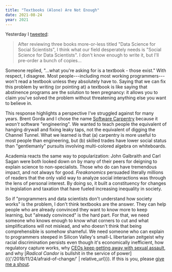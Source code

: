 ```yaml
---
title: "Textbooks (Alone) Are Not Enough"
date: 2021-08-24
year: 2021
---
```


Yesterday I [tweeted](https://twitter.com/gvwilson/status/1429834765616680972):

> After reviewing three books more-or-less titled "Data Science for Social Scientists",
> I think what our field desperately needs is "Social Science for Data Scientists".
> I don't know enough to write it, but I'll pre-order a bunch of copies...

Someone replied, "...what you're asking for is a textbook - those exist."
With respect, I disagree.
Most people---including most working programmers---won't read a textbook unless they absolutely have to.
Saying that we can fix this problem by writing (or pointing at) a textbook
is like saying that abstinence programs are the solution to teen pregnancy:
it allows you to claim you've solved the problem
without threatening anything else you want to believe in.

This response highlights a perspective I've struggled against for many years.
Brent Gorda and I chose the name [Software Carpentry](https://carpentries.org)
because it *wasn't* software "engineering".
We wanted to teach people the equivalent of hanging drywall and fixing leaky taps,
not the equivalent of digging the Channel Tunnel.
What we learned is that (a) carpentry is more useful to most people than engineering,
but (b) skilled trades have lower social status
than "gentlemanly" pursuits involving multi-colored algebra on whiteboards.

Academia reacts the same way to popularization:
John Galbraith and Carl Sagan were both looked down on by many of their peers
for deigning to explain science to non-specialists.
Those who do can have tremendous impact, and not always for good.
*Freakonomics* persuaded literally millions of readers
that the only valid way to analyze social interactions was through the lens of personal interest.
By doing so,
it built a constituency for changes in legislation and taxation
that have fueled increasing inequality in society.

So if "programmers and data scientists don't understand how society works" is the problem,
I don't think textbooks are the answer.
They can help people who are already convinced they want to know more to keep learning,
but "already convinced" is the hard part.
For that,
we need someone who knows enough to know what corners to cut
and what simplifications will not mislead,
and who doesn't think that being comprehensible is somehow shameful.
We need someone who can explain to programmers steeped in Silicon Valley's small-L libertarian zeitgeist
why racial discrimination persists even though it's economically inefficient,
how regulatory capture works,
why [CEOs keep getting away with sexual assault](https://www.buzzfeednews.com/article/daveyalba/datacamp-sexual-harassment-metoo-tech-startup),
and why [*Radical Candor* is bullshit in the service of power]({{'/2018/11/24/afraid-of-change/' | relative_url}}).
If this is you,
please [give me a shout](mailto:{{site.author.email}}).
